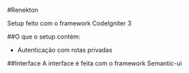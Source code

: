 #Renekton

Setup feito com o framework CodeIgniter 3

##O que o setup contém:
* Autenticação com rotas privadas

##Interface
A interface é feita com o framework Semantic-ui